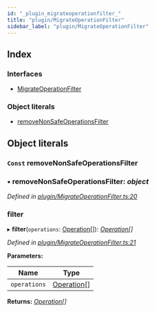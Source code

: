 ```yaml
---
id: "_plugin_migrateoperationfilter_"
title: "plugin/MigrateOperationFilter"
sidebar_label: "plugin/MigrateOperationFilter"
---
```


## Index

### Interfaces

* [MigrateOperationFilter](../interfaces/_plugin_migrateoperationfilter_.migrateoperationfilter.md)

### Object literals

* [removeNonSafeOperationsFilter](_plugin_migrateoperationfilter_.md#const-removenonsafeoperationsfilter)

## Object literals

### `Const` removeNonSafeOperationsFilter

### ▪ **removeNonSafeOperationsFilter**: *object*

*Defined in [plugin/MigrateOperationFilter.ts:20](https://github.com/aerogear/graphback/blob/b39280e7/packages/graphql-migrations/src/plugin/MigrateOperationFilter.ts#L20)*

###  filter

▸ **filter**(`operations`: [Operation](../interfaces/_diff_operation_.operation.md)[]): *[Operation](../interfaces/_diff_operation_.operation.md)[]*

*Defined in [plugin/MigrateOperationFilter.ts:21](https://github.com/aerogear/graphback/blob/b39280e7/packages/graphql-migrations/src/plugin/MigrateOperationFilter.ts#L21)*

**Parameters:**

Name | Type |
------ | ------ |
`operations` | [Operation](../interfaces/_diff_operation_.operation.md)[] |

**Returns:** *[Operation](../interfaces/_diff_operation_.operation.md)[]*
